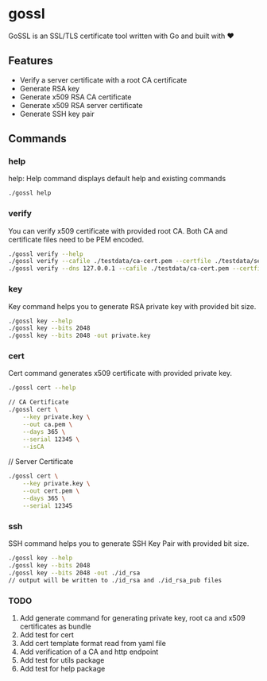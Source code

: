 # gossl

GoSSL is an SSL/TLS certificate tool written with Go and built with ❤️

## Features
- Verify a server certificate with a root CA certificate
- Generate RSA key
- Generate x509 RSA CA certificate
- Generate x509 RSA server certificate
- Generate SSH key pair

## Commands
### help
help: Help command displays default help and existing commands
```bash
./gossl help
```

### verify
You can verify x509 certificate with provided root CA. Both CA and certificate files need to be PEM encoded.

```bash
./gossl verify --help
./gossl verify --cafile ./testdata/ca-cert.pem --certfile ./testdata/server-cert.pem
./gossl verify --dns 127.0.0.1 --cafile ./testdata/ca-cert.pem --certfile ./testdata/server-cert.pem
```

### key
Key command helps you to generate RSA private key with provided bit size.

```bash
./gossl key --help
./gossl key --bits 2048
./gossl key --bits 2048 -out private.key
```

### cert
Cert command generates x509 certificate with provided private key.

```bash
./gossl cert --help
```
```bash
// CA Certificate
./gossl cert \
    --key private.key \
    --out ca.pem \
    --days 365 \
    --serial 12345 \
    --isCA 
```
// Server Certificate
```bash
./gossl cert \
    --key private.key \
    --out cert.pem \
    --days 365 \
    --serial 12345
```

### ssh
SSH command helps you to generate SSH Key Pair with provided bit size.

```bash
./gossl key --help
./gossl key --bits 2048
./gossl key --bits 2048 -out ./id_rsa
// output will be written to ./id_rsa and ./id_rsa_pub files
```

### TODO
1. Add generate command for generating private key, root ca and x509 certificates as bundle
2. Add test for cert
3. Add cert template format read from yaml file
4. Add verification of a CA and http endpoint
5. Add test for utils package
6. Add test for help package